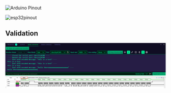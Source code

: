 ![Arduino Pinout](https://images.prismic.io/circuito/8e3a980f0f964cc539b4cbbba2654bb660db6f52_arduino-uno-pinout-diagram.png?auto=compress,format)

![esp32pinout](https://www.upesy.com/cdn/shop/files/doc-esp32-pinout-reference-wroom-devkit.png?width=692)

## Validation

![SerialMonitor](ScreenShots/23-00-43.png)
![SPI_Validation](ScreenShots/23-01-29.png)

